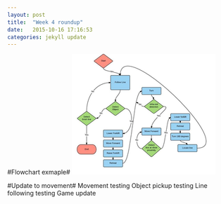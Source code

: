```yaml
---
layout: post
title:  "Week 4 roundup"
date:   2015-10-16 17:16:53
categories: jekyll update
---
```

#Flowchart exmaple#
![flowchart](./images/lrg.png)

#Update to movement#
Movement testing
Object pickup testing
Line following testing
Game update

[jekyll]:      http://jekyllrb.com
[jekyll-gh]:   https://github.com/jekyll/jekyll
[jekyll-help]: https://github.com/jekyll/jekyll-help
